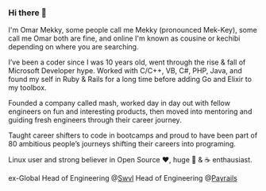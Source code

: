 ### Hi there 👋

I'm Omar Mekky, some people call me Mekky (pronounced Mek-Key), some call me Omar both are fine, and online I'm known as cousine or kechibi depending on where you are searching.

I’ve been a coder since I was 10 years old, went through the rise & fall of Microsoft Developer hype. Worked with C/C++, VB, C#, PHP, Java, and found my self in Ruby & Rails for a long time before adding Go and Elixir to my toolbox.

Founded a company called mash, worked day in day out with fellow engineers on fun and interesting products, then moved into mentoring and guiding fresh engineers through their career journey.

Taught career shifters to code in bootcamps and proud to have been part of 80 ambitious people’s journeys shifting their careers into programing.

Linux user and strong believer in Open Source ❤️, huge 🍕 & ☕️ enthausiast.

ex-Global Head of Engineering @[Swvl](https://swvl.com)
Head of Engineering @[Payrails](https://payrails.com)

<!--

Here are some ideas to get you started:

- 🔭 I’m currently working on ...
- 🌱 I’m currently learning ...
- 👯 I’m looking to collaborate on ...
- 🤔 I’m looking for help with ...
- 💬 Ask me about ...
- 📫 How to reach me: ...
- 😄 Pronouns: ...
- ⚡ Fun fact: ...
-->
